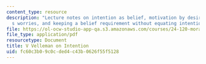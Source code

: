 ```yaml
---
content_type: resource
description: "Lecture notes on intention as belief, motivation by desire, Langton\u2019\
  s worries, and keeping a belief requirement without equating intention with belief."
file: https://ol-ocw-studio-app-qa.s3.amazonaws.com/courses/24-120-moral-psychology-spring-2009/fc60c3b09c0cded4c43b0626f55f5128_MIT24_120s09_lec05.pdf
file_type: application/pdf
resourcetype: Document
title: V Velleman on Intention
uid: fc60c3b0-9c0c-ded4-c43b-0626f55f5128
---
```


